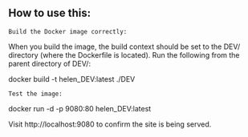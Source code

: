 ## How to use this:

	Build the Docker image correctly:
When you build the image, the build context should be set to the DEV/ directory (where the Dockerfile is located). Run the following from the parent directory of DEV/:

docker build -t helen_DEV:latest ./DEV


	Test the image:

docker run -d -p 9080:80 helen_DEV:latest

Visit http://localhost:9080 to confirm the site is being served.
